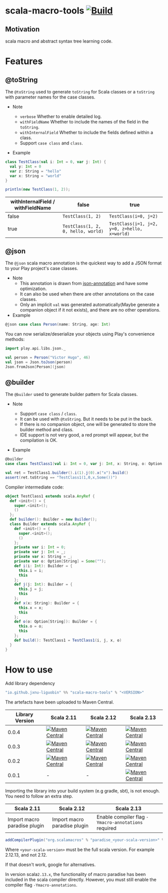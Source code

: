 # scala-macro-tools [![Build](https://github.com/jxnu-liguobin/scala-macro-tools/actions/workflows/ScalaCI.yml/badge.svg)](https://github.com/jxnu-liguobin/scala-macro-tools/actions/workflows/ScalaCI.yml)

Motivation
--

scala macro and abstract syntax tree learning code.

# Features

## @toString

The `@toString` used to generate `toString` for Scala classes or a `toString` with parameter names for the case classes.

- Note
    - `verbose` Whether to enable detailed log.
    - `withFieldName` Whether to include the names of the field in the `toString`.
    - `withInternalField` Whether to include the fields defined within a class.
    - Support `case class` and `class`.

- Example

```scala
class TestClass(val i: Int = 0, var j: Int) {
  val y: Int = 0
  var z: String = "hello"
  var x: String = "world"
}

println(new TestClass(1, 2));
```

|withInternalField / withFieldName| false  |true
|  ---------------------------------  | ----------------------------------  |----------------------------------|
|false|```TestClass(1, 2)``` |```TestClass(i=0, j=2)```|
|true|```TestClass(1, 2, 0, hello, world)```|```TestClass(i=1, j=2, y=0, z=hello, x=world)```|

## @json

The `@json` scala macro annotation is the quickest way to add a JSON format to your Play project's case classes.

- Note
    - This annotation is drawn from [json-annotation](https://github.com/kifi/json-annotation) and have some
      optimization.
    - It can also be used when there are other annotations on the case classes.
    - Only an implicit `val` was generated automatically(Maybe generate a companion object if it not exists), and there are no other
      operations.
- Example

```scala
@json case class Person(name: String, age: Int)
```

You can now serialize/deserialize your objects using Play's convenience methods:

```scala
import play.api.libs.json._

val person = Person("Victor Hugo", 46)
val json = Json.toJson(person)
Json.fromJson[Person](json)
```

## @builder

The `@builder` used to generate builder pattern for Scala classes.

- Note
    - Support `case class` / `class`.
    - It can be used with `@toString`. But it needs to be put in the back.
    - If there is no companion object, one will be generated to store the builder method and class.
    - IDE support is not very good, a red prompt will appear, but the compilation is OK.

- Example

```scala
@builder
case class TestClass1(val i: Int = 0, var j: Int, x: String, o: Option[String] = Some(""))

val ret = TestClass1.builder().i(1).j(0).x("x").build()
assert(ret.toString == "TestClass1(1,0,x,Some())")
```

Compiler intermediate code:

```scala
object TestClass1 extends scala.AnyRef {
  def <init>() = {
    super.<init>();
    ()
  };
  def builder(): Builder = new Builder();
  class Builder extends scala.AnyRef {
    def <init>() = {
      super.<init>();
      ()
    };
    private var i: Int = 0;
    private var j: Int = _;
    private var x: String = _;
    private var o: Option[String] = Some("");
    def i(i: Int): Builder = {
      this.i = i;
      this
    };
    def j(j: Int): Builder = {
      this.j = j;
      this
    };
    def x(x: String): Builder = {
      this.x = x;
      this
    };
    def o(o: Option[String]): Builder = {
      this.o = o;
      this
    };
    def build(): TestClass1 = TestClass1(i, j, x, o)
  }
}
```

# How to use

Add library dependency

```scala
"io.github.jxnu-liguobin" %% "scala-macro-tools" % "<VERSION>"
```

The artefacts have been uploaded to Maven Central.

| Library Version | Scala 2.11 | Scala 2.12 | Scala 2.13 |
|---------|------------|------------|------------|
| 0.0.4   | [![Maven Central](https://img.shields.io/maven-central/v/io.github.jxnu-liguobin/scala-macro-tools_2.11/0.0.4)](https://search.maven.org/artifact/io.github.jxnu-liguobin/scala-macro-tools_2.11/0.0.4/jar)        | [![Maven Central](https://img.shields.io/maven-central/v/io.github.jxnu-liguobin/scala-macro-tools_2.12/0.0.4)](https://search.maven.org/artifact/io.github.jxnu-liguobin/scala-macro-tools_2.12/0.0.4/jar)        | [![Maven Central](https://img.shields.io/maven-central/v/io.github.jxnu-liguobin/scala-macro-tools_2.13/0.0.4)](https://search.maven.org/artifact/io.github.jxnu-liguobin/scala-macro-tools_2.13/0.0.4/jar)        |
| 0.0.3   | [![Maven Central](https://img.shields.io/maven-central/v/io.github.jxnu-liguobin/scala-macro-tools_2.11/0.0.3)](https://search.maven.org/artifact/io.github.jxnu-liguobin/scala-macro-tools_2.11/0.0.3/jar)        | [![Maven Central](https://img.shields.io/maven-central/v/io.github.jxnu-liguobin/scala-macro-tools_2.12/0.0.3)](https://search.maven.org/artifact/io.github.jxnu-liguobin/scala-macro-tools_2.12/0.0.3/jar)        | [![Maven Central](https://img.shields.io/maven-central/v/io.github.jxnu-liguobin/scala-macro-tools_2.13/0.0.3)](https://search.maven.org/artifact/io.github.jxnu-liguobin/scala-macro-tools_2.13/0.0.3/jar)        |
| 0.0.2   | [![Maven Central](https://img.shields.io/maven-central/v/io.github.jxnu-liguobin/scala-macro-tools_2.11/0.0.2)](https://search.maven.org/artifact/io.github.jxnu-liguobin/scala-macro-tools_2.11/0.0.2/jar)        | [![Maven Central](https://img.shields.io/maven-central/v/io.github.jxnu-liguobin/scala-macro-tools_2.12/0.0.2)](https://search.maven.org/artifact/io.github.jxnu-liguobin/scala-macro-tools_2.12/0.0.2/jar)        | [![Maven Central](https://img.shields.io/maven-central/v/io.github.jxnu-liguobin/scala-macro-tools_2.13/0.0.2)](https://search.maven.org/artifact/io.github.jxnu-liguobin/scala-macro-tools_2.13/0.0.2/jar)        |
| 0.0.1   |-|-| [![Maven Central](https://img.shields.io/maven-central/v/io.github.jxnu-liguobin/scala-macro-tools_2.13/0.0.1)](https://search.maven.org/artifact/io.github.jxnu-liguobin/scala-macro-tools_2.13/0.0.1/jar)        |

Importing the library into your build system (e.g gradle, sbt), is not enough. You need to follow an extra step.

| Scala 2.11 | Scala 2.12 | Scala 2.13 |
|------------|-------------|------------|
| Import macro paradise plugin  | Import macro paradise plugin | Enable compiler flag `-Ymacro-annotations` required |

```scala
addCompilerPlugin("org.scalamacros" % "paradise_<your-scala-version>" % "<plugin-version>")
```

Where `<your-scala-version>` must be the full scala version. For example 2.12.13, and not 2.12.

If that doesn't work, google for alternatives.

In version scala`2.13.x`, the functionality of macro paradise has been included in the scala compiler directly. However,
you must still enable the compiler flag `-Ymacro-annotations`.
